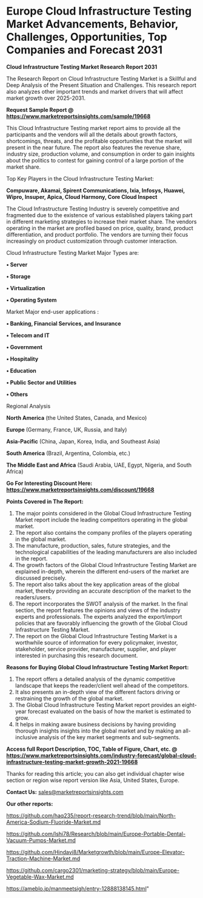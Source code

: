 # Europe Cloud Infrastructure Testing Market Advancements, Behavior, Challenges, Opportunities, Top Companies and Forecast 2031

<strong>Cloud Infrastructure Testing Market Research Report 2031</strong>

The Research Report on Cloud Infrastructure Testing Market is a Skillful and Deep Analysis of the Present Situation and Challenges. This research report also analyzes other important trends and market drivers that will affect market growth over 2025-2031.

<strong>Request Sample Report @ <a href=https://www.marketreportsinsights.com/sample/19668>https://www.marketreportsinsights.com/sample/19668</a></strong>

This Cloud Infrastructure Testing market report aims to provide all the participants and the vendors will all the details about growth factors, shortcomings, threats, and the profitable opportunities that the market will present in the near future. The report also features the revenue share, industry size, production volume, and consumption in order to gain insights about the politics to contest for gaining control of a large portion of the market share.

Top Key Players in the Cloud Infrastructure Testing Market:

<strong>Compuware, Akamai, Spirent Communications, Ixia, Infosys, Huawei, Wipro, Insuper, Apica, Cloud Harmony, Core Cloud Inspect</strong>

The Cloud Infrastructure Testing Industry is severely competitive and fragmented due to the existence of various established players taking part in different marketing strategies to increase their market share. The vendors operating in the market are profiled based on price, quality, brand, product differentiation, and product portfolio. The vendors are turning their focus increasingly on product customization through customer interaction.

Cloud Infrastructure Testing Market Major Types are:

<strong>• Server

• Storage

• Virtualization

• Operating System</strong>

Market Major end-user applications :

<strong>• Banking, Financial Services, and Insurance

• Telecom and IT

• Government

• Hospitality

• Education

• Public Sector and Utilities

• Others</strong>

Regional Analysis

</u><strong><b>North America</b></strong> (the United States, Canada, and Mexico)

<strong><b>Europe </b></strong>(Germany, France, UK, Russia, and Italy)

<strong><b>Asia-Pacific</b></strong> (China, Japan, Korea, India, and Southeast Asia)

<strong><b>South America</b></strong> (Brazil, Argentina, Colombia, etc.)

<strong><b>The Middle East and Africa</b></strong> (Saudi Arabia, UAE, Egypt, Nigeria, and South Africa)

<strong>Go For Interesting Discount Here: <a href=https://www.marketreportsinsights.com/discount/19668>https://www.marketreportsinsights.com/discount/19668</a></strong>

<strong>Points Covered in The Report:</strong>
<ol>
  <li>The major points considered in the Global Cloud Infrastructure Testing Market report include the leading competitors operating in the global market.</li>
  <li>The report also contains the company profiles of the players operating in the global market.</li>
  <li>The manufacture, production, sales, future strategies, and the technological capabilities of the leading manufacturers are also included in the report.</li>
  <li>The growth factors of the Global Cloud Infrastructure Testing Market are explained in-depth, wherein the different end-users of the market are discussed precisely.</li>
  <li>The report also talks about the key application areas of the global market, thereby providing an accurate description of the market to the readers/users.</li>
  <li>The report incorporates the SWOT analysis of the market. In the final section, the report features the opinions and views of the industry experts and professionals. The experts analyzed the export/import policies that are favorably influencing the growth of the Global Cloud Infrastructure Testing Market.</li>
  <li>The report on the Global Cloud Infrastructure Testing Market is a worthwhile source of information for every policymaker, investor, stakeholder, service provider, manufacturer, supplier, and player interested in purchasing this research document.</li>
</ol>
<strong>Reasons for Buying Global Cloud Infrastructure Testing Market Report:</strong>

<ol>
  <li>The report offers a detailed analysis of the dynamic competitive landscape that keeps the reader/client well ahead of the competitors.</li>
  <li>It also presents an in-depth view of the different factors driving or restraining the growth of the global market.</li>
  <li>The Global Cloud Infrastructure Testing Market report provides an eight-year forecast evaluated on the basis of how the market is estimated to grow.</li>
  <li>It helps in making aware business decisions by having providing thorough insights insights into the global market and by making an all-inclusive analysis of the key market segments and sub-segments.</li>
</ol>
<strong>Access full Report Description, TOC, Table of Figure, Chart, etc. @ <a href=https://www.marketreportsinsights.com/industry-forecast/global-cloud-infrastructure-testing-market-growth-2021-19668>https://www.marketreportsinsights.com/industry-forecast/global-cloud-infrastructure-testing-market-growth-2021-19668</a></strong>


Thanks for reading this article; you can also get individual chapter wise section or region wise report version like Asia, United States, Europe.

<strong>Contact Us:</strong>
sales@marketreportsinsights.com

<strong>Our other reports:</strong>

<a href=https://github.com/haq235/report-research-trend/blob/main/North-America-Sodium-Fluoride-Market.md>https://github.com/haq235/report-research-trend/blob/main/North-America-Sodium-Fluoride-Market.md</a>

<a href=https://github.com/Ishi78/Research/blob/main/Europe-Portable-Dental-Vacuum-Pumps-Market.md>https://github.com/Ishi78/Research/blob/main/Europe-Portable-Dental-Vacuum-Pumps-Market.md</a>

<a href=https://github.com/Hindavi8/Marketgrowth/blob/main/Europe-Elevator-Traction-Machine-Market.md>https://github.com/Hindavi8/Marketgrowth/blob/main/Europe-Elevator-Traction-Machine-Market.md</a>

<a href=https://github.com/cargo2301/marketing-strategy/blob/main/Europe-Vegetable-Wax-Market.md>https://github.com/cargo2301/marketing-strategy/blob/main/Europe-Vegetable-Wax-Market.md</a>

<a href=https://ameblo.jp/manmeetsigh/entry-12888138145.html>https://ameblo.jp/manmeetsigh/entry-12888138145.html</a>"
